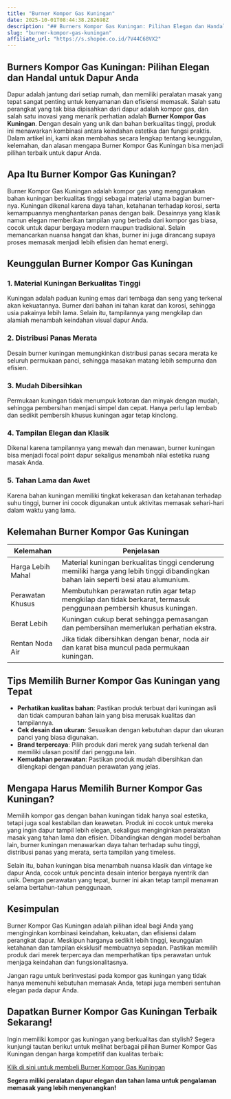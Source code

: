 ```yaml
---
title: "Burner Kompor Gas Kuningan"
date: 2025-10-01T08:44:38.282698Z
description: "## Burners Kompor Gas Kuningan: Pilihan Elegan dan Handal untuk Dapur Anda  ..."
slug: "burner-kompor-gas-kuningan"
affiliate_url: "https://s.shopee.co.id/7V44C68VX2"
---
```

## Burners Kompor Gas Kuningan: Pilihan Elegan dan Handal untuk Dapur Anda  

Dapur adalah jantung dari setiap rumah, dan memiliki peralatan masak yang tepat sangat penting untuk kenyamanan dan efisiensi memasak. Salah satu perangkat yang tak bisa dipisahkan dari dapur adalah kompor gas, dan salah satu inovasi yang menarik perhatian adalah **Burner Kompor Gas Kuningan**. Dengan desain yang unik dan bahan berkualitas tinggi, produk ini menawarkan kombinasi antara keindahan estetika dan fungsi praktis. Dalam artikel ini, kami akan membahas secara lengkap tentang keunggulan, kelemahan, dan alasan mengapa Burner Kompor Gas Kuningan bisa menjadi pilihan terbaik untuk dapur Anda.

## Apa Itu Burner Kompor Gas Kuningan?  

Burner Kompor Gas Kuningan adalah kompor gas yang menggunakan bahan kuningan berkualitas tinggi sebagai material utama bagian burner-nya. Kuningan dikenal karena daya tahan, ketahanan terhadap korosi, serta kemampuannya menghantarkan panas dengan baik. Desainnya yang klasik namun elegan memberikan tampilan yang berbeda dari kompor gas biasa, cocok untuk dapur bergaya modern maupun tradisional. Selain memancarkan nuansa hangat dan khas, burner ini juga dirancang supaya proses memasak menjadi lebih efisien dan hemat energi.

## Keunggulan Burner Kompor Gas Kuningan  

### 1. Material Kuningan Berkualitas Tinggi  
Kuningan adalah paduan kuning emas dari tembaga dan seng yang terkenal akan kekuatannya. Burner dari bahan ini tahan karat dan korosi, sehingga usia pakainya lebih lama. Selain itu, tampilannya yang mengkilap dan alamiah menambah keindahan visual dapur Anda.

### 2. Distribusi Panas Merata  
Desain burner kuningan memungkinkan distribusi panas secara merata ke seluruh permukaan panci, sehingga masakan matang lebih sempurna dan efisien.

### 3. Mudah Dibersihkan  
Permukaan kuningan tidak menumpuk kotoran dan minyak dengan mudah, sehingga pembersihan menjadi simpel dan cepat. Hanya perlu lap lembab dan sedikit pembersih khusus kuningan agar tetap kinclong.

### 4. Tampilan Elegan dan Klasik  
Dikenal karena tampilannya yang mewah dan menawan, burner kuningan bisa menjadi focal point dapur sekaligus menambah nilai estetika ruang masak Anda.

### 5. Tahan Lama dan Awet  
Karena bahan kuningan memiliki tingkat kekerasan dan ketahanan terhadap suhu tinggi, burner ini cocok digunakan untuk aktivitas memasak sehari-hari dalam waktu yang lama.

## Kelemahan Burner Kompor Gas Kuningan  

| Kelemahan | Penjelasan |
|--------------|--------------|
| Harga Lebih Mahal | Material kuningan berkualitas tinggi cenderung memiliki harga yang lebih tinggi dibandingkan bahan lain seperti besi atau alumunium. |
| Perawatan Khusus | Membutuhkan perawatan rutin agar tetap mengkilap dan tidak berkarat, termasuk penggunaan pembersih khusus kuningan. |
| Berat Lebih | Kuningan cukup berat sehingga pemasangan dan pembersihan memerlukan perhatian ekstra. |
| Rentan Noda Air | Jika tidak dibersihkan dengan benar, noda air dan karat bisa muncul pada permukaan kuningan. |

## Tips Memilih Burner Kompor Gas Kuningan yang Tepat  

- **Perhatikan kualitas bahan**: Pastikan produk terbuat dari kuningan asli dan tidak campuran bahan lain yang bisa merusak kualitas dan tampilannya.  
- **Cek desain dan ukuran**: Sesuaikan dengan kebutuhan dapur dan ukuran panci yang biasa digunakan.  
- **Brand terpercaya**: Pilih produk dari merek yang sudah terkenal dan memiliki ulasan positif dari pengguna lain.  
- **Kemudahan perawatan**: Pastikan produk mudah dibersihkan dan dilengkapi dengan panduan perawatan yang jelas.  

## Mengapa Harus Memilih Burner Kompor Gas Kuningan?  

Memilih kompor gas dengan bahan kuningan tidak hanya soal estetika, tetapi juga soal kestabilan dan keawetan. Produk ini cocok untuk mereka yang ingin dapur tampil lebih elegan, sekaligus menginginkan peralatan masak yang tahan lama dan efisien. Dibandingkan dengan model berbahan lain, burner kuningan menawarkan daya tahan terhadap suhu tinggi, distribusi panas yang merata, serta tampilan yang timeless.  

Selain itu, bahan kuningan bisa menambah nuansa klasik dan vintage ke dapur Anda, cocok untuk pencinta desain interior bergaya nyentrik dan unik. Dengan perawatan yang tepat, burner ini akan tetap tampil menawan selama bertahun-tahun penggunaan.  

## Kesimpulan  

Burner Kompor Gas Kuningan adalah pilihan ideal bagi Anda yang menginginkan kombinasi keindahan, kekuatan, dan efisiensi dalam perangkat dapur. Meskipun harganya sedikit lebih tinggi, keunggulan ketahanan dan tampilan eksklusif membuatnya sepadan. Pastikan memilih produk dari merek terpercaya dan memperhatikan tips perawatan untuk menjaga keindahan dan fungsionalitasnya.  

Jangan ragu untuk berinvestasi pada kompor gas kuningan yang tidak hanya memenuhi kebutuhan memasak Anda, tetapi juga memberi sentuhan elegan pada dapur Anda.  

## Dapatkan Burner Kompor Gas Kuningan Terbaik Sekarang!  

Ingin memiliki kompor gas kuningan yang berkualitas dan stylish? Segera kunjungi tautan berikut untuk melihat berbagai pilihan Burner Kompor Gas Kuningan dengan harga kompetitif dan kualitas terbaik:  

[Klik di sini untuk membeli Burner Kompor Gas Kuningan](https://s.shopee.co.id/7V44C68VX2)  

**Segera miliki peralatan dapur elegan dan tahan lama untuk pengalaman memasak yang lebih menyenangkan!**